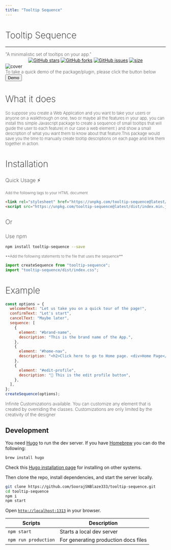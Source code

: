 ```yaml
---
title: "Tooltip Sequence"
---
```


<h1 style="width: 100%; font-weight: 200;" class="text-center w-100 mt-2">Tooltip Sequence</h2>
<hr class="m-0"/>
<div style="font-size: 14px; font-weight: 200" class="text-center w-100 mt-2 mb-2">"A minimalistic set of tooltips on your app."</div>

<div style="width: 100%; display: flex; justify-content: center; align-items: center;">
  <a style="margin: 2px" href="https://github.com/SoorajSNBlaze333/tooltip-sequence/stargazers"><img alt="GitHub stars" id="github-stars" src="https://img.shields.io/github/stars/SoorajSNBlaze333/tooltip-sequence" ></a>
  <a style="margin: 2px" href="https://github.com/SoorajSNBlaze333/tooltip-sequence/network"><img alt="GitHub forks" id="github-forks" src="https://img.shields.io/github/forks/SoorajSNBlaze333/tooltip-sequence"></a>
  <a style="margin: 2px" href="https://github.com/SoorajSNBlaze333/tooltip-sequence/issues"><img alt="GitHub issues" id="github-issues" src="https://img.shields.io/github/issues/SoorajSNBlaze333/tooltip-sequence"></a>
  <a style="margin: 2px" href="#"><img alt="size" id="github-size" src="https://img.shields.io/badge/size-6kb-brightgreen"></a>
</div>

<div class="mt-3 text-center">
  <img src="./cover.png" class="img-fluid w-100 rounded border" style="max-width: 900px" alt="cover"/>
</div>

<div class="mb-4 text-center">
  <div style="font-weight: 200;" class="mt-1 mb-2">To take a quick demo of the package/plugin, please click the button below</div>
  <button id="demo-btn" onclick="return handleClick()" class="btn btn-dark mt-1">Demo</button>
</div>

<div class="mt-3 mb-3">
  <h1 style="font-weight: 200;">What it does</h1>
  <div style="font-size: 13px; font-weight: 200;">So suppose you create a Web Application and you want to take your users or anyone on a walkthrough on one, two or maybe all the features in your app, you can install this simple Javascript package to create a sequence of small tooltips that will guide the user to each feature( in our case a web element ) and show a small description of what you want them to know about that feature.This package would save you the time to manually create tooltip descriptions on each page and link them together in action.</div>
</div>

<h1 style="font-weight: 200;" class="mt-3 mb-3">Installation</h1>


<h3 style="font-weight: 200;">Quick Usage ⚡️</h3>
<div style="font-size: 12px; font-weight: 200;">Add the following tags to your HTML document</div>

```html
<link rel="stylesheet" href="https://unpkg.com/tooltip-sequence@latest/dist/index.css">
<script src="https://unpkg.com/tooltip-sequence@latest/dist/index.min.js"></script>
```

<h3 style="font-weight: 200; font-size: 20px;" class="text-muted">Or</h3>

<h3 style="font-weight: 200;">Use npm</h3>

```sh
npm install tooltip-sequence --save
```

<div style="font-size: 12px; font-weight: 200;" class="mb-2">**Add the following statements to the file that uses the sequence**</div>

```js
import createSequence from "tooltip-sequence";
import "tooltip-sequence/dist/index.css";
```

<h1 style="font-weight: 200;" class="mt-3 mb-3">Example</h1>

```js
const options = {
  welcomeText: "Let us take you on a quick tour of the page!",
  confirmText: "Let's start",
  cancelText: "Maybe later",
  sequence: [
    {
      element: "#brand-name",
      description: "This is the brand name of the App.",
    },
    {
      element: "#home-nav",
      description: "<h2>Click here to go to Home page. <div>Home Page</div></h2>",
    },
    {
      element: "#edit-profile",
      description: "📝 This is the edit profile button",
    },
  ],
};
createSequence(options);
```
<div style="font-weight: 200;">Infinite Customizations available. You can customize any element that is created by overriding the classes. Customizations are only limited by the creativity of the designer</div>

## Development

You need [Hugo](https://gohugo.io/) to run the dev server. If you have [Homebrew](https://brew.sh/) you can do the following:

```sh
brew install hugo
```

Check this [Hugo installation page](https://gohugo.io/getting-started/installing/) for installing on other systems.

Then clone the repo, install dependencies, and start the server locally.

```sh
git clone https://github.com/SoorajSNBlaze333/tooltip-sequence.git
cd tooltip-sequence
npm i
npm start
```

Open [`http://localhost:1313`](http://localhost:1313) in your browser.

| Scripts              | Description                          |
| -------------------- | ------------------------------------ |
| `npm start`          | Starts a local dev server            |
| `npm run production` | For generating production docs files |